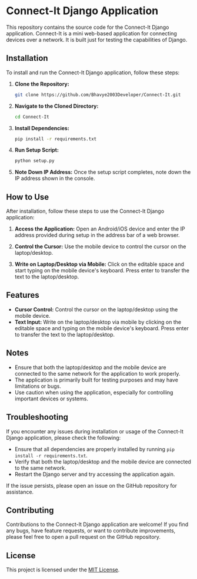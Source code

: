 # Connect-It Django Application

This repository contains the source code for the Connect-It Django application. Connect-It is a mini web-based application for connecting devices over a network. It is built just for testing the capabilities of Django.

## Installation

To install and run the Connect-It Django application, follow these steps:

1. **Clone the Repository:**
    ```bash
    git clone https://github.com/Bhavye2003Developer/Connect-It.git
    ```

2. **Navigate to the Cloned Directory:**
    ```bash
    cd Connect-It
    ```

3. **Install Dependencies:**
    ```bash
    pip install -r requirements.txt
    ```

4. **Run Setup Script:**
    ```bash
    python setup.py
    ```

5. **Note Down IP Address:**
    Once the setup script completes, note down the IP address shown in the console.

## How to Use

After installation, follow these steps to use the Connect-It Django application:

1. **Access the Application:**
    Open an Android/iOS device and enter the IP address provided during setup in the address bar of a web browser.

2. **Control the Cursor:**
    Use the mobile device to control the cursor on the laptop/desktop.

3. **Write on Laptop/Desktop via Mobile:**
    Click on the editable space and start typing on the mobile device's keyboard. Press enter to transfer the text to the laptop/desktop.

## Features

- **Cursor Control:** Control the cursor on the laptop/desktop using the mobile device.
- **Text Input:** Write on the laptop/desktop via mobile by clicking on the editable space and typing on the mobile device's keyboard. Press enter to transfer the text to the laptop/desktop.

## Notes

- Ensure that both the laptop/desktop and the mobile device are connected to the same network for the application to work properly.
- The application is primarily built for testing purposes and may have limitations or bugs.
- Use caution when using the application, especially for controlling important devices or systems.

## Troubleshooting

If you encounter any issues during installation or usage of the Connect-It Django application, please check the following:

- Ensure that all dependencies are properly installed by running `pip install -r requirements.txt`.
- Verify that both the laptop/desktop and the mobile device are connected to the same network.
- Restart the Django server and try accessing the application again.

If the issue persists, please open an issue on the GitHub repository for assistance.

## Contributing

Contributions to the Connect-It Django application are welcome! If you find any bugs, have feature requests, or want to contribute improvements, please feel free to open a pull request on the GitHub repository.

## License

This project is licensed under the [MIT License](LICENSE).
